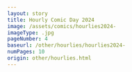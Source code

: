 ```yaml
---
layout: story
title: Hourly Comic Day 2024
image: /assets/comics/hourlies2024-
imageType: .jpg
pageNumber: 4
baseurl: /other/hourlies/hourlies2024-
numPages: 10
origin: other/hourlies.html
---
```

